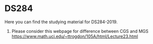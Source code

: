 # DS284
Here you can find the studying material for DS284-2019. 

1) Please consider this webpage for difference between CGS and MGS
https://www.math.uci.edu/~ttrogdon/105A/html/Lecture23.html



